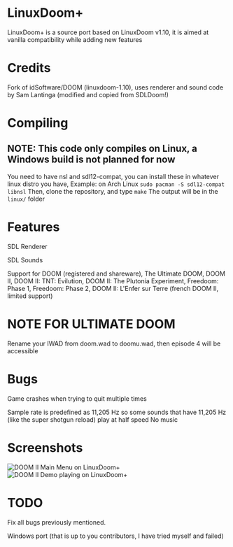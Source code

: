 # LinuxDoom+
LinuxDoom+ is a source port based on LinuxDoom v1.10, it is aimed at vanilla compatibility while adding new features
# Credits
Fork of idSoftware/DOOM (linuxdoom-1.10), uses renderer and sound code by Sam Lantinga (modified and copied from SDLDoom!)
# Compiling
## NOTE: This code only compiles on Linux, a Windows build is not planned for now
You need to have nsl and sdl12-compat, you can install these in whatever linux distro you have,
Example: on Arch Linux
```sudo pacman -S sdl12-compat libnsl```
Then, clone the repository, and type
```make```
The output will be in the ```linux/``` folder
# Features
SDL Renderer

SDL Sounds

Support for DOOM (registered and shareware), The Ultimate DOOM, DOOM II, DOOM II: TNT: Evilution, DOOM II: The Plutonia Experiment, Freedoom: Phase 1, Freedoom: Phase 2, DOOM II: L'Enfer sur Terre (french DOOM II, limited support)
# NOTE FOR ULTIMATE DOOM
Rename your IWAD from doom.wad to doomu.wad, then episode 4 will be accessible
# Bugs
Game crashes when trying to quit multiple times

Sample rate is predefined as 11,205 Hz so some sounds that have 11,205 Hz (like the super shotgun reload) play at half speed
No music
# Screenshots
![DOOM II Main Menu on LinuxDoom+](scrshot.png)
![DOOM II Demo playing on LinuxDoom+](scrshot2.png)
# TODO
Fix all bugs previously mentioned.

Windows port (that is up to you contributors, I have tried myself and failed)
